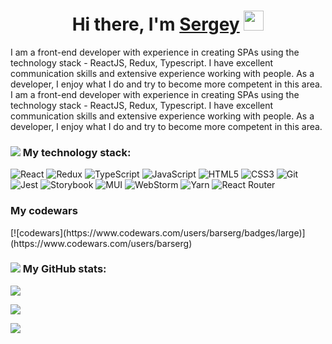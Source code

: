 <h1 align="center">Hi there, I'm <a href="https://srgbar.github.io/portfolio/" target="_blank">Sergey</a> 
<img src="https://github.com/blackcater/blackcater/raw/main/images/Hi.gif" height="32"/></h1>

<p>I am a front-end developer with experience in creating SPAs using the technology stack - ReactJS, Redux, Typescript. I have excellent communication skills and extensive experience working with people. As a developer, I enjoy what I do and try to become more competent in this area.
I am a front-end developer with experience in creating SPAs using the technology stack - ReactJS, Redux, Typescript. I have excellent communication skills and extensive experience working with people. As a developer, I enjoy what I do and try to become more competent in this area.</p>

<h3><img src="https://img.icons8.com/external-others-iconmarket/30/000000/external-stack-design-thinking-others-iconmarket.png"/> My technology stack:</h3>

<span>![React](https://img.shields.io/badge/react-%2320232a.svg?style=for-the-badge&logo=react&logoColor=%2361DAFB)</span>
<span>![Redux](https://img.shields.io/badge/redux-%23593d88.svg?style=for-the-badge&logo=redux&logoColor=white)</span>
<span>![TypeScript](https://img.shields.io/badge/typescript-%23007ACC.svg?style=for-the-badge&logo=typescript&logoColor=white)</span>
<span>![JavaScript](https://img.shields.io/badge/javascript-%23323330.svg?style=for-the-badge&logo=javascript&logoColor=%23F7DF1E)</span>
<span>![HTML5](https://img.shields.io/badge/html5-%23E34F26.svg?style=for-the-badge&logo=html5&logoColor=white)</span>
<span>![CSS3](https://img.shields.io/badge/css3-%231572B6.svg?style=for-the-badge&logo=css3&logoColor=white)</span>
<span>![Git](https://img.shields.io/badge/git-%23F05033.svg?style=for-the-badge&logo=git&logoColor=white)</span>
<span>![Jest](https://img.shields.io/badge/-jest-%23C21325?style=for-the-badge&logo=jest&logoColor=white)</span>
<span>![Storybook](https://img.shields.io/badge/-Storybook-FF4785?style=for-the-badge&logo=storybook&logoColor=white)</span>
<span>![MUI](https://img.shields.io/badge/MUI-%230081CB.svg?style=for-the-badge&logo=mui&logoColor=white)</span>
<span>![WebStorm](https://img.shields.io/badge/webstorm-143?style=for-the-badge&logo=webstorm&logoColor=white&color=black)</span>
<span>![Yarn](https://img.shields.io/badge/yarn-%232C8EBB.svg?style=for-the-badge&logo=yarn&logoColor=white)</span>
<span>![React Router](https://img.shields.io/badge/React_Router-CA4245?style=for-the-badge&logo=react-router&logoColor=white)</span>

<h3>My codewars</h3>
<span>[![codewars](https://www.codewars.com/users/barserg/badges/large)](https://www.codewars.com/users/barserg)</span>

<h3><img src="https://img.icons8.com/external-flat-dmitry-mirolyubov/28/000000/external-analytics-clipboards-flat-dmitry-mirolyubov.png"/> My GitHub stats:</h3>


<span>![](https://github-profile-summary-cards.vercel.app/api/cards/profile-details?username=srgbar&theme=solarized_dark)</span>

<span>![](https://github-profile-summary-cards.vercel.app/api/cards/repos-per-language?username=srgbar&theme=solarized_dark)</span>

<span>![](https://github-profile-summary-cards.vercel.app/api/cards/stats?username=srgbar&theme=solarized_dark)</span>

